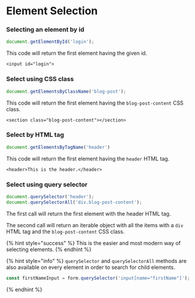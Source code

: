 # Element Selection

### Selecting an element by id

```javascript
document.getElementById('login');
```

This code will return the first element having the given id.

```markup
<input id="login">
```

### Select using CSS class

```javascript
document.getElementsByClassName('blog-post');
```

This code will return the first element having the `blog-post-content` CSS class.

```markup
<section class="blog-post-content"></section>
```

### Select by HTML tag

```javascript
document.getElementsByTagName('header')
```

This code will return the first element having the `header` HTML tag.

```markup
<header>This is the header.</header>
```

### Select using query selector

```javascript
document.querySelector('header');
document.querySelectorAll('div.blog-post-content');
```

The first call will return the first element with the header HTML tag.

The second call will return an iterable object with all the items with a `div` HTML tag and the `blog-post-content` CSS class.

{% hint style="success" %}
This is the easier and most modern way of selecting elements.
{% endhint %}

{% hint style="info" %}
`querySelector` and `querySelectorAll` methods are also available on every element in order to search for child elements.

```javascript
const firstNameInput = form.querySelector('input[name="firstName"]');
```
{% endhint %}

